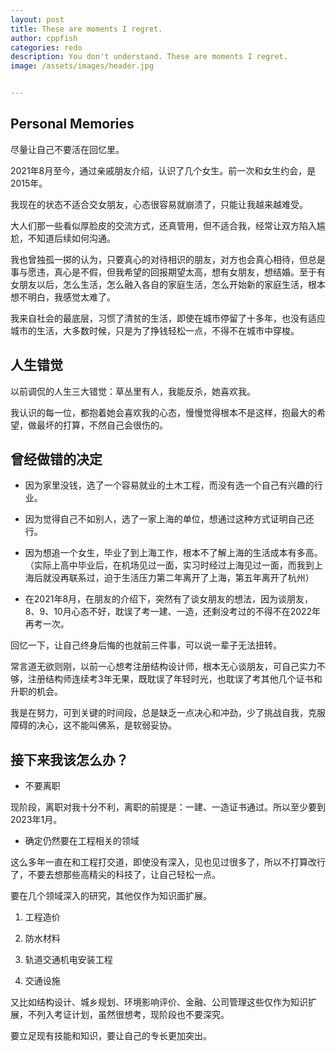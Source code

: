 ```yaml
---
layout: post
title: These are moments I regret.
author: cppfish
categories: redo
description: You don't understand. These are moments I regret. 
image: /assets/images/header.jpg


---
```


## Personal Memories

尽量让自己不要活在回忆里。

2021年8月至今，通过亲戚朋友介绍，认识了几个女生。前一次和女生约会，是2015年。

我现在的状态不适合交女朋友，心态很容易就崩溃了，只能让我越来越难受。

大人们那一些看似厚脸皮的交流方式，还真管用，但不适合我，经常让双方陷入尴尬，不知道后续如何沟通。

我也曾独孤一掷的认为，只要真心的对待相识的朋友，对方也会真心相待，但总是事与愿违，真心是不假，但我希望的回报期望太高，想有女朋友，想结婚。至于有女朋友以后，怎么生活，怎么融入各自的家庭生活，怎么开始新的家庭生活，根本想不明白，我感觉太难了。

我来自社会的最底层，习惯了清贫的生活，即使在城市停留了十多年，也没有适应城市的生活，大多数时候，只是为了挣钱轻松一点，不得不在城市中穿梭。


## 人生错觉

以前调侃的人生三大错觉：草丛里有人，我能反杀，她喜欢我。

我认识的每一位，都抱着她会喜欢我的心态，慢慢觉得根本不是这样，抱最大的希望，做最坏的打算，不然自己会很伤的。


## 曾经做错的决定

- 因为家里没钱，选了一个容易就业的土木工程，而没有选一个自己有兴趣的行业。

- 因为觉得自己不如别人，选了一家上海的单位，想通过这种方式证明自己还行。

- 因为想追一个女生，毕业了到上海工作，根本不了解上海的生活成本有多高。（实际上高中毕业后，在机场见过一面，实习时经过上海见过一面，而我到上海后就没再联系过，迫于生活压力第二年离开了上海，第五年离开了杭州）

- 在2021年8月，在朋友的介绍下，突然有了谈女朋友的想法，因为谈朋友，8、9、10月心态不好，耽误了考一建、一造，还剩没考过的不得不在2022年再考一次。

回忆一下，让自己终身后悔的也就前三件事，可以说一辈子无法扭转。

常言道无欲则刚，以前一心想考注册结构设计师，根本无心谈朋友，可自己实力不够，注册结构师连续考3年无果，既耽误了年轻时光，也耽误了考其他几个证书和升职的机会。

我是在努力，可到关键的时间段，总是缺乏一点决心和冲劲，少了挑战自我，克服障碍的决心，这不能叫佛系，是软弱妥协。

## 接下来我该怎么办？

- 不要离职

现阶段，离职对我十分不利，离职的前提是：一建、一造证书通过。所以至少要到2023年1月。

- 确定仍然要在工程相关的领域

这么多年一直在和工程打交道，即使没有深入，见也见过很多了，所以不打算改行了，不要去想那些高精尖的科技了，让自己轻松一点。

要在几个领域深入的研究，其他仅作为知识面扩展。

1. 工程造价

2. 防水材料

3. 轨道交通机电安装工程

4. 交通设施


又比如结构设计、城乡规划、环境影响评价、金融、公司管理这些仅作为知识扩展，不列入考证计划，虽然很想考，现阶段也不要深究。

要立足现有技能和知识，要让自己的专长更加突出。
